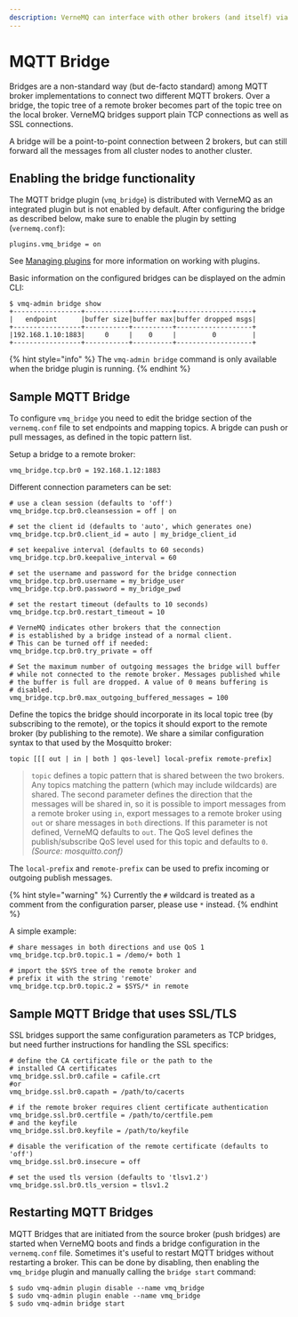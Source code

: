 ```yaml
---
description: VerneMQ can interface with other brokers (and itself) via MQTT bridges.
---
```


# MQTT Bridge

Bridges are a non-standard way (but de-facto standard) among MQTT broker implementations to connect two different MQTT brokers. Over a bridge, the topic tree of a remote broker becomes part of the topic tree on the local broker. VerneMQ bridges support plain TCP connections as well as SSL connections.

A bridge will be a point-to-point connection between 2 brokers, but can still forward all the messages from all cluster nodes to another cluster.

## Enabling the bridge functionality

The MQTT bridge plugin (`vmq_bridge`) is distributed with VerneMQ as an integrated plugin but is not enabled by default. After configuring the bridge as described below, make sure to enable the plugin by setting (`vernemq.conf`):

```text
plugins.vmq_bridge = on
```

See [Managing plugins](plugins.md) for more information on working with plugins.

Basic information on the configured bridges can be displayed on the admin CLI:

```text
$ vmq-admin bridge show
+-----------------+-----------+----------+-------------------+
|   endpoint      |buffer size|buffer max|buffer dropped msgs|
+-----------------+-----------+----------+-------------------+
|192.168.1.10:1883|     0     |    0     |         0         |
+-----------------+-----------+----------+-------------------+
```
{% hint style="info" %}
The `vmq-admin bridge` command is only available when the bridge plugin is running.
{% endhint %}

## Sample MQTT Bridge

To configure `vmq_bridge` you need to edit the bridge section of the `vernemq.conf` file to set endpoints and
mapping topics. A brigde can push or pull messages, as defined in the topic pattern list.

Setup a bridge to a remote broker:

```text
vmq_bridge.tcp.br0 = 192.168.1.12:1883
```

Different connection parameters can be set:

```text
# use a clean session (defaults to 'off')
vmq_bridge.tcp.br0.cleansession = off | on

# set the client id (defaults to 'auto', which generates one)
vmq_bridge.tcp.br0.client_id = auto | my_bridge_client_id

# set keepalive interval (defaults to 60 seconds)
vmq_bridge.tcp.br0.keepalive_interval = 60

# set the username and password for the bridge connection
vmq_bridge.tcp.br0.username = my_bridge_user
vmq_bridge.tcp.br0.password = my_bridge_pwd

# set the restart timeout (defaults to 10 seconds)
vmq_bridge.tcp.br0.restart_timeout = 10

# VerneMQ indicates other brokers that the connection
# is established by a bridge instead of a normal client.
# This can be turned off if needed:
vmq_bridge.tcp.br0.try_private = off

# Set the maximum number of outgoing messages the bridge will buffer
# while not connected to the remote broker. Messages published while
# the buffer is full are dropped. A value of 0 means buffering is
# disabled.
vmq_bridge.tcp.br0.max_outgoing_buffered_messages = 100
```

Define the topics the bridge should incorporate in its local topic tree \(by subscribing to the remote\), or the topics it should export to the remote broker \(by publishing to the remote\). We share a similar configuration syntax to that used by the Mosquitto broker:

```text
topic [[[ out | in | both ] qos-level] local-prefix remote-prefix]
```

> `topic` defines a topic pattern that is shared between the two brokers. Any topics matching the pattern \(which may include wildcards\) are shared. The second parameter defines the direction that the messages will be shared in, so it is possible to import messages from a remote broker using `in`, export messages to a remote broker using `out` or share messages in `both` directions. If this parameter is not defined, VerneMQ defaults to `out`. The QoS level defines the publish/subscribe QoS level used for this topic and defaults to `0`. _\(Source: mosquitto.conf\)_

The `local-prefix` and `remote-prefix` can be used to prefix incoming or outgoing publish messages.

{% hint style="warning" %}
Currently the `#` wildcard is treated as a comment from the configuration parser, please use `*` instead.
{% endhint %}

A simple example:

```text
# share messages in both directions and use QoS 1
vmq_bridge.tcp.br0.topic.1 = /demo/+ both 1

# import the $SYS tree of the remote broker and
# prefix it with the string 'remote'
vmq_bridge.tcp.br0.topic.2 = $SYS/* in remote
```

## Sample MQTT Bridge that uses SSL/TLS

SSL bridges support the same configuration parameters as TCP bridges, but need further instructions for handling the SSL specifics:

```text
# define the CA certificate file or the path to the
# installed CA certificates
vmq_bridge.ssl.br0.cafile = cafile.crt
#or
vmq_bridge.ssl.br0.capath = /path/to/cacerts

# if the remote broker requires client certificate authentication
vmq_bridge.ssl.br0.certfile = /path/to/certfile.pem
# and the keyfile
vmq_bridge.ssl.br0.keyfile = /path/to/keyfile

# disable the verification of the remote certificate (defaults to 'off')
vmq_bridge.ssl.br0.insecure = off

# set the used tls version (defaults to 'tlsv1.2')
vmq_bridge.ssl.br0.tls_version = tlsv1.2
```

## Restarting MQTT Bridges

MQTT Bridges that are initiated from the source broker (push bridges) are started when VerneMQ boots and finds a bridge configuration in the `vernemq.conf` file.
Sometimes it's useful to restart MQTT bridges without restarting a broker. This can be done by disabling, then enabling the `vmq_bridge` plugin and manually calling the `bridge start` command:

```text
$ sudo vmq-admin plugin disable --name vmq_bridge
$ sudo vmq-admin plugin enable --name vmq_bridge
$ sudo vmq-admin bridge start
```
